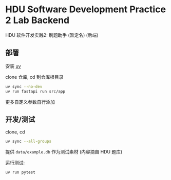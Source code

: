 # HDU Software Development Practice 2 Lab Backend

HDU 软件开发实践2: 刷题助手 (暂定名) (后端)

## 部署

安装 [uv](https://docs.astral.sh/uv/)

clone 仓库, cd 到仓库根目录

```bash
uv sync --no-dev
uv run fastapi run src/app
```

更多自定义参数自行添加

## 开发/测试

clone, cd

```bash
uv sync --all-groups
```

提供 `data/example.db` 作为测试素材 (内容摘自 HDU 题库)

运行测试:

```bash
uv run pytest
```
